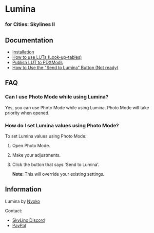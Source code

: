 # Lumina
### for Cities: Skylines II

## Documentation

- [Installation](https://github.com/NyokoDev/LuminaCS2/blob/master/Documentation/Installation.md)
- [How to use LUTs (Look-up-tables)](https://github.com/NyokoDev/LuminaCS2/blob/master/Documentation/LUTS.md)
- [Publish LUT to PDXMods](https://github.com/NyokoDev/LuminaCS2/blob/master/Documentation/PublishLUTToPdxMods.md)
- [How to Use the "Send to Lumina" Button (Not ready)](#how-to-use-the-send-to-lumina-button-not-ready)


## FAQ

### Can I use Photo Mode while using Lumina?
Yes, you can use Photo Mode while using Lumina. Photo Mode will take priority when opened.

### How do I set Lumina values using Photo Mode?
To set Lumina values using Photo Mode:
1. Open Photo Mode.
2. Make your adjustments.
3. Click the button that says 'Send to Lumina'. 
   
   **Note**: This will override your existing settings.

## Information

Lumina by [Nyoko](https://steamcommunity.com/id/3092220398111/)

Contact:
- [SkyLinx Discord](https://discord.gg/8sVkaSGXc8)
- [PayPal](https://paypal.me/nyokodev)
